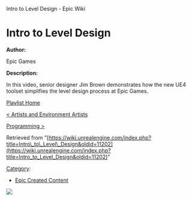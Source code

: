 Intro to Level Design - Epic Wiki                    

Intro to Level Design
=====================

  

**Author:**

Epic Games

**Description:**

In this video, senior designer Jim Brown demonstrates how the new UE4 toolset simplifies the level design process at Epic Games.

  

[Playlist Home](/Category:Epic_Video_Playlists "Category:Epic Video Playlists")

[< Artists and Environment Artists](/Intro_to_Artists_and_Environment_Artists "Intro to Artists and Environment Artists")

[Programming >](/Intro_to_Programming "Intro to Programming")

Retrieved from "[https://wiki.unrealengine.com/index.php?title=Intro\_to\_Level\_Design&oldid=11202](https://wiki.unrealengine.com/index.php?title=Intro_to_Level_Design&oldid=11202)"

[Category](/Special:Categories "Special:Categories"):

*   [Epic Created Content](/Category:Epic_Created_Content "Category:Epic Created Content")

  ![](https://tracking.unrealengine.com/track.png)